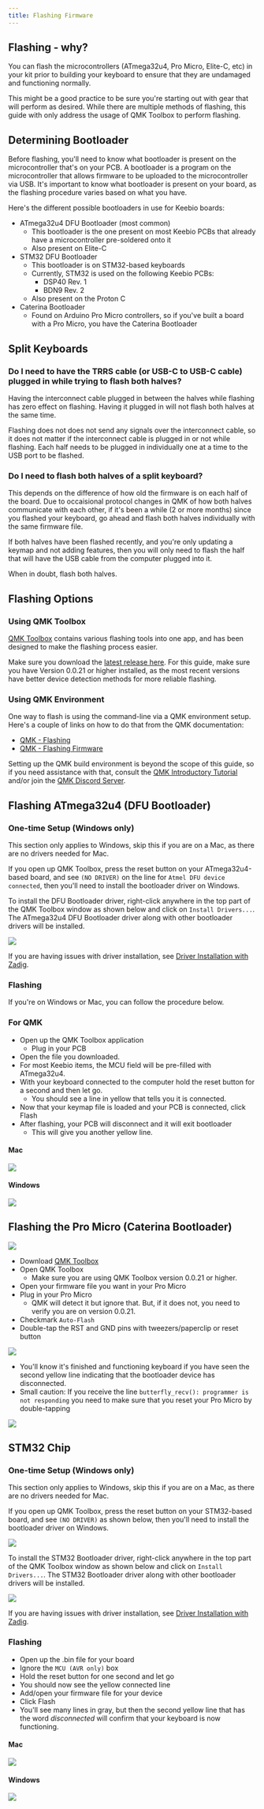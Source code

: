 ```yaml
---
title: Flashing Firmware
---
```


## Flashing - why?
You can flash the microcontrollers (ATmega32u4, Pro Micro, Elite-C, etc) in your kit prior to building your keyboard to ensure that they are undamaged and functioning normally.

This might be a good practice to be sure you're starting out with gear that will perform as desired. While there are multiple methods of flashing, this guide with only address the usage of QMK Toolbox to perform flashing.

<!-- ## Customizing your keymap (rename)

TODO: Link to keymap document
-->

## Determining Bootloader

Before flashing, you'll need to know what bootloader is present on the microcontroller that's on your PCB. A bootloader is a program on the microcontroller that allows firmware to be uploaded to the microcontroller via USB. It's important to know what bootloader is present on your board, as the flashing procedure varies based on what you have.

Here's the different possible bootloaders in use for Keebio boards:

- ATmega32u4 DFU Bootloader (most common)
    - This bootloader is the one present on most Keebio PCBs that already have a microcontroller pre-soldered onto it
    - Also present on Elite-C
- STM32 DFU Bootloader
    - This bootloader is on STM32-based keyboards
    - Currently, STM32 is used on the following Keebio PCBs:
        - DSP40 Rev. 1
        - BDN9 Rev. 2
    - Also present on the Proton C
- Caterina Bootloader
    - Found on Arduino Pro Micro controllers, so if you've built a board with a Pro Micro, you have the Caterina Bootloader

## Split Keyboards
### Do I need to have the TRRS cable (or USB-C to USB-C cable) plugged in while trying to flash both halves?

Having the interconnect cable plugged in between the halves while flashing has zero effect on flashing. Having it plugged in will not flash both halves at the same time.

Flashing does not does not send any signals over the interconnect cable, so it does not matter if the interconnect cable is plugged in or not while flashing. Each half needs to be plugged in individually one at a time to the USB port to be flashed.

### Do I need to flash both halves of a split keyboard?

This depends on the difference of how old the firmware is on each half of the board. Due to occaisional protocol changes in QMK of how both halves communicate with each other, if it's been a while (2 or more months) since you flashed your keyboard, go ahead and flash both halves individually with the same firmware file.

If both halves have been flashed recently, and you're only updating a keymap and not adding features, then you will only need to flash the half that will have the USB cable from the computer plugged into it.

When in doubt, flash both halves.

## Flashing Options

### Using QMK Toolbox

[QMK Toolbox](https://github.com/qmk/qmk_toolbox) contains various flashing tools into one app, and has been designed to make the flashing process easier.

Make sure you download the [latest release here](https://github.com/qmk/qmk_toolbox/releases). For this guide, make sure you have Version 0.0.21 or higher installed, as the most recent versions have better device detection methods for more reliable flashing.

### Using QMK Environment

One way to flash is using the command-line via a QMK environment setup. Here's a couple of links on how to do that from the QMK documentation:

- [QMK - Flashing](https://docs.qmk.fm/#/flashing)
- [QMK - Flashing Firmware](https://docs.qmk.fm/#/newbs_flashing)

Setting up the QMK build environment is beyond the scope of this guide, so if you need assistance with that, consult the [QMK Introductory Tutorial](https://docs.qmk.fm/#/newbs) and/or join the [QMK Discord Server](https://discord.gg/Uq7gcHh).

## Flashing ATmega32u4 (DFU Bootloader)

### One-time Setup (Windows only)

This section only applies to Windows, skip this if you are on a Mac, as there are no drivers needed for Mac.

If you open up QMK Toolbox, press the reset button on your ATmega32u4-based board, and see `(NO DRIVER)` on the line for `Atmel DFU device connected`, then you'll need to install the bootloader driver on Windows.

To install the DFU Bootloader driver, right-click anywhere in the top part of the QMK Toolbox window as shown below and click on `Install Drivers...`. The ATmega32u4 DFU Bootloader driver along with other bootloader drivers will be installed.

![](./assets/images/flashing/windows-install-drivers.png)

If you are having issues with driver installation, see [Driver Installation with Zadig](https://beta.docs.qmk.fm/using-qmk/guides/driver_installation_zadig).

### Flashing
If you're on Windows or Mac, you can follow the procedure below.

### For QMK
- Open up the QMK Toolbox application
  - Plug in your PCB
- Open the file you downloaded.
- For most Keebio items, the MCU field will be pre-filled with ATmega32u4.
- With your keyboard connected to the computer hold the reset button for a second and then let go.
  - You should see a line in yellow that tells you it is connected.
- Now that your keymap file is loaded and your PCB is connected, click Flash
- After flashing, your PCB will disconnect and it will exit bootloader 
  - This will give you another yellow line. 
#### Mac
![](./assets/images/flashing/mac-32u4-dfu.png)

#### Windows
![](./assets/images/flashing/windows-32u4-flashing.png)

## Flashing the Pro Micro (Caterina Bootloader)

![](./assets/images/flashing/pro-micro.jpg)

- Download [QMK Toolbox](https://github.com/qmk/qmk_toolbox/releases)
- Open QMK Toolbox
    - Make sure you are using QMK Toolbox version 0.0.21 or higher.
- Open your firmware file you want in your Pro Micro
- Plug in your Pro Micro
  - QMK will detect it but ignore that. But, if it does not, you need to verify you are on version 0.0.21.
- Checkmark `Auto-Flash`
- Double-tap the RST and GND pins with tweezers/paperclip or reset button

![](./assets/images/flashing/pro-micro-reset.jpg)

- You'll know it's finished and functioning keyboard if you have seen the second yellow line indicating that the bootloader device has disconnected.
- Small caution: If you receive the line `butterfly_recv(): programmer is not responding` you need to make sure that you reset your Pro Micro by double-tapping

![](./assets/images/flashing/mac-caterina.png)

## STM32 Chip

### One-time Setup (Windows only)

This section only applies to Windows, skip this if you are on a Mac, as there are no drivers needed for Mac.

If you open up QMK Toolbox, press the reset button on your STM32-based board, and see `(NO DRIVER)` as shown below, then you'll need to install the bootloader driver on Windows.

![](./assets/images/flashing/windows-stm32-no-driver.png)

To install the STM32 Bootloader driver, right-click anywhere in the top part of the QMK Toolbox window as shown below and click on `Install Drivers...`. The STM32 Bootloader driver along with other bootloader drivers will be installed.

![](./assets/images/flashing/windows-install-drivers.png)

If you are having issues with driver installation, see [Driver Installation with Zadig](https://beta.docs.qmk.fm/using-qmk/guides/driver_installation_zadig).

### Flashing

- Open up the .bin file for your board
- Ignore the `MCU (AVR only)` box 
- Hold the reset button for one second and let go
- You should now see the yellow connected line
- Add/open your firmware file for your device
- Click Flash
- You'll see many lines in gray, but then the second yellow line that has the word *disconnected* will confirm that your keyboard is now functioning.

#### Mac
![](./assets/images/flashing/mac-stm32-dfu.png)

#### Windows
![](./assets/images/flashing/windows-stm32-flashing.png)

<!--
## HID Console (TODO: rename section)

TODO: add info on HID console appearing in Toolbox output, and how it'll appear based on rules.mk settings

## Glossary

- stuff

-->
